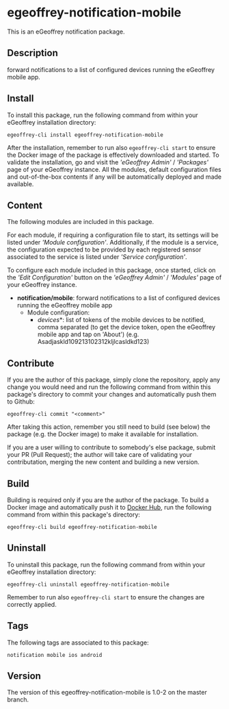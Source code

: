 # egeoffrey-notification-mobile

This is an eGeoffrey notification package.

## Description

forward notifications to a list of configured devices running the eGeoffrey mobile app.

## Install

To install this package, run the following command from within your eGeoffrey installation directory:
```
egeoffrey-cli install egeoffrey-notification-mobile
```
After the installation, remember to run also `egeoffrey-cli start` to ensure the Docker image of the package is effectively downloaded and started.
To validate the installation, go and visit the *'eGeoffrey Admin'* / *'Packages'* page of your eGeoffrey instance. All the modules, default configuration files and out-of-the-box contents if any will be automatically deployed and made available.
## Content

The following modules are included in this package.

For each module, if requiring a configuration file to start, its settings will be listed under *'Module configuration'*. Additionally, if the module is a service, the configuration expected to be provided by each registered sensor associated to the service is listed under *'Service configuration'*.

To configure each module included in this package, once started, click on the *'Edit Configuration'* button on the *'eGeoffrey Admin'* / *'Modules'* page of your eGeoffrey instance.
- **notification/mobile**: forward notifications to a list of configured devices running the eGeoffrey mobile app
  - Module configuration:
    - *devices**: list of tokens of the mobile devices to be notified, comma separated (to get the device token, open the eGeoffrey mobile app and tap on 'About') (e.g. Asadjaskld109213102312kljlcasldkd123)

## Contribute

If you are the author of this package, simply clone the repository, apply any change you would need and run the following command from within this package's directory to commit your changes and automatically push them to Github:
```
egeoffrey-cli commit "<comment>"
```
After taking this action, remember you still need to build (see below) the package (e.g. the Docker image) to make it available for installation.

If you are a user willing to contribute to somebody's else package, submit your PR (Pull Request); the author will take care of validating your contributation, merging the new content and building a new version.

## Build

Building is required only if you are the author of the package. To build a Docker image and automatically push it to [Docker Hub](https://hub.docker.com/r/egeoffrey/egeoffrey-notification-mobile), run the following command from within this package's directory:
```
egeoffrey-cli build egeoffrey-notification-mobile
```

## Uninstall

To uninstall this package, run the following command from within your eGeoffrey installation directory:
```
egeoffrey-cli uninstall egeoffrey-notification-mobile
```
Remember to run also `egeoffrey-cli start` to ensure the changes are correctly applied.
## Tags

The following tags are associated to this package:
```
notification mobile ios android
```

## Version

The version of this egeoffrey-notification-mobile is 1.0-2 on the master branch.
